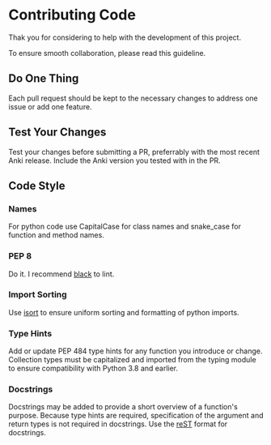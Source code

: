 # Contributing Code
Thak you for considering to help with the development of this project.

To ensure smooth collaboration, please read this guideline.

## Do One Thing
Each pull request should be kept to the necessary changes to address one issue or add one feature.

## Test Your Changes
Test your changes before submitting a PR, preferrably with the most recent Anki release.
Include the Anki version you tested with in the PR.

## Code Style
### Names
For python code use CapitalCase for class names and snake_case for function and method names.

### PEP 8
Do it. I recommend [black](https://black.readthedocs.io/en/stable/index.html) to lint.

### Import Sorting
Use [isort](https://pycqa.github.io/isort/index.html) to ensure uniform sorting and formatting of python imports.

### Type Hints
Add or update PEP 484 type hints for any function you introduce or change.
Collection types must be capitalized and imported from the typing module to ensure compatibility with Python 3.8 and earlier.

### Docstrings
Docstrings may be added to provide a short overview of a function's purpose.
Because type hints are required, specification of the argument and return types is not required in docstrings.
Use the [reST](https://www.sphinx-doc.org/en/master/usage/restructuredtext/basics.html#field-lists) format for docstrings.
